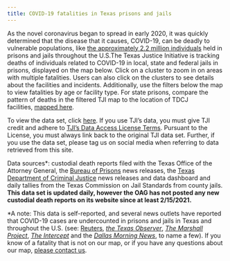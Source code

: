 ```yaml
---
title: COVID-19 fatalities in Texas prisons and jails
---
```

As the novel coronavirus began to spread in early 2020, it was quickly determined that the disease that it causes, COVID-19, can be deadly to vulnerable populations, like [the approximately 2.2 million individuals](https://jamanetwork.com/channels/health-forum/fullarticle/2764370) held in prisons and jails throughout the U.S.The Texas Justice Initiative is tracking deaths of individuals related to COVID-19 in local, state and federal jails in prisons, displayed on the map below. Click on a cluster to zoom in on areas with multiple fatalities. Users can also click on the clusters to see details about the facilities and incidents. Additionally, use the filters below the map to view fatalities by age or facility type. For state prisons, compare the pattern of deaths in the filtered TJI map to the location of TDCJ facilities, [mapped here](https://www.tdcj.texas.gov/ks_facility.html).

To view the data set, click [here](https://docs.google.com/spreadsheets/d/1mOS1wggvyRUOpI-u2VabmnQ1yJPPEgOc2zdZjWxbAwQ/edit?usp=sharing). If you use TJI’s data, you must give TJI credit and adhere to [TJI’s Data Access License Terms](https://github.com/texas-justice-initiative/data-processing/blob/master/DataUsageAgreement.md). Pursuant to the License, you must always link back to the original TJI data set. Further, if you use the data set, please tag us on social media when referring to data retrieved from this site.

Data sources*: custodial death reports filed with the Texas Office of the Attorney General, the [Bureau of Prisons](https://www.bop.gov/resources/press_releases.jsp) news releases, the [Texas Department of Criminal Justice](https://www.tdcj.texas.gov/covid-19/index2.html) news releases and data dashboard and daily tallies from the Texas Commission on Jail Standards from county jails. **This data set is updated daily, however the OAG has not posted any new custodial death reports on its website since at least 2/15/2021.**  

\*A note: This data is self-reported, and several news outlets have reported that COVID-19 cases are undercounted in prisons and jails in Texas and throughout the U.S. (see: [Reuters](https://www.reuters.com/article/us-health-coronavirus-usa-jails-specailr/special-report-death-sentence-the-hidden-coronavirus-toll-in-u-s-jails-and-prisons-idUSKBN22U1V2), *[the Texas Observer](https://www.texasobserver.org/covid-19-texas-undercount-prisoners/)*, *[The Marshall Project](https://www.themarshallproject.org/2020/04/24/tracking-the-spread-of-coronavirus-in-prisons)*, *[The Intercept](https://theintercept.com/2020/05/28/coronavirus-federal-prison-halfway-houses/)* and the *[Dallas Morning News](https://www.dallasnews.com/news/politics/2020/06/17/texas-coronavirus-totals-jump-thanks-to-1500-previously-excluded-state-prison-infections/)*, to name a few). If you know of a fatality that is not on our map, or if you have any questions about our map, [please contact us](https://texasjusticeinitiative.org/contact).